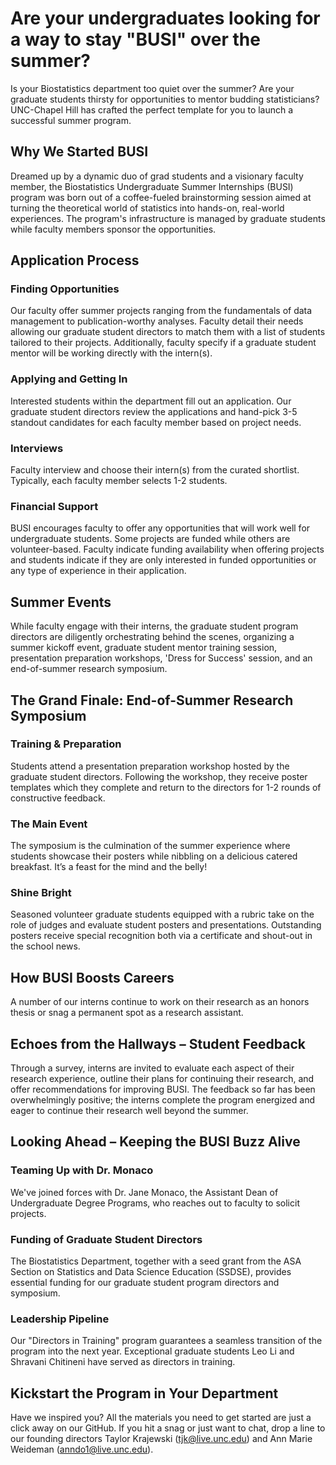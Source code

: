 # Are your undergraduates looking for a way to stay "BUSI" over the summer?
Is your Biostatistics department too quiet over the summer? Are your graduate students thirsty for opportunities to mentor budding statisticians? UNC-Chapel Hill has crafted the perfect template for you to launch a successful summer program.

## Why We Started BUSI

Dreamed up by a dynamic duo of grad students and a visionary faculty member, the Biostatistics Undergraduate Summer Internships (BUSI) program was born out of a coffee-fueled brainstorming session aimed at turning the theoretical world of statistics into hands-on, real-world experiences. The program's infrastructure is managed by graduate students while faculty members sponsor the opportunities.

## Application Process

### Finding Opportunities
Our faculty offer summer projects ranging from the fundamentals of data management to publication-worthy analyses. Faculty detail their needs allowing our graduate student directors to match them with a list of students tailored to their projects. Additionally, faculty specify if a graduate student mentor will be working directly with the intern(s).

### Applying and Getting In
Interested students within the department fill out an application. Our graduate student directors review the applications and hand-pick 3-5 standout candidates for each faculty member based on project needs.

### Interviews
Faculty interview and choose their intern(s) from the curated shortlist. Typically, each faculty member selects 1-2 students.

### Financial Support
BUSI encourages faculty to offer any opportunities that will work well for undergraduate students. Some projects are funded while others are volunteer-based. Faculty indicate funding availability when offering projects and students indicate if they are only interested in funded opportunities or any type of experience in their application.

## Summer Events
While faculty engage with their interns, the graduate student program directors are diligently orchestrating behind the scenes, organizing a summer kickoff event, graduate student mentor training session, presentation preparation workshops, 'Dress for Success' session, and an end-of-summer research symposium.

## The Grand Finale: End-of-Summer Research Symposium
### Training & Preparation
Students attend a presentation preparation workshop hosted by the graduate student directors. Following the workshop, they receive poster templates which they complete and return to the directors for 1-2 rounds of constructive feedback.

### The Main Event
The symposium is the culmination of the summer experience where students showcase their posters while nibbling on a delicious catered breakfast. It’s a feast for the mind and the belly!

### Shine Bright
Seasoned volunteer graduate students equipped with a rubric take on the role of judges and evaluate student posters and presentations. Outstanding posters receive special recognition both via a certificate and shout-out in the school news.

## How BUSI Boosts Careers
A number of our interns continue to work on their research as an honors thesis or snag a permanent spot as a research assistant.

## Echoes from the Hallways – Student Feedback
Through a survey, interns are invited to evaluate each aspect of their research experience, outline their plans for continuing their research, and offer recommendations for improving BUSI. The feedback so far has been overwhelmingly positive; the interns complete the program energized and eager to continue their research well beyond the summer.

## Looking Ahead – Keeping the BUSI Buzz Alive
### Teaming Up with Dr. Monaco
We've joined forces with Dr. Jane Monaco, the Assistant Dean of Undergraduate Degree Programs, who reaches out to faculty to solicit projects.

### Funding of Graduate Student Directors
The Biostatistics Department, together with a seed grant from the ASA Section on Statistics and Data Science Education (SSDSE), provides essential funding for our graduate student program directors and symposium.

### Leadership Pipeline
Our "Directors in Training" program guarantees a seamless transition of the program into the next year. Exceptional graduate students Leo Li and Shravani Chitineni have served as directors in training.

## Kickstart the Program in Your Department
Have we inspired you? All the materials you need to get started are just a click away on our GitHub. If you hit a snag or just want to chat, drop a line to our founding directors Taylor Krajewski (tjk@live.unc.edu) and Ann Marie Weideman (anndo1@live.unc.edu).
